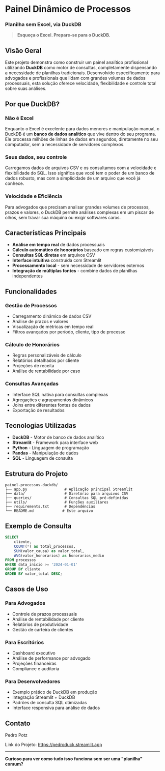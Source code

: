 # Painel Dinâmico de Processos

### Planilha sem Excel, via DuckDB

> **Esqueça o Excel. Prepare-se para o DuckDB.**

## Visão Geral

Este projeto demonstra como construir um painel analítico profissional utilizando **DuckDB** como motor de consultas, completamente dispensando a necessidade de planilhas tradicionais. Desenvolvido especificamente para advogados e profissionais que lidam com grandes volumes de dados processuais, esta solução oferece velocidade, flexibilidade e controle total sobre suas análises.

## Por que DuckDB?

### Não é Excel

Enquanto o Excel é excelente para dados menores e manipulação manual, o DuckDB é um **banco de dados analítico** que vive dentro do seu programa. Ele processa milhões de linhas de dados em segundos, diretamente no seu computador, sem a necessidade de servidores complexos.

### Seus dados, seu controle

Carregamos dados de arquivos CSV e os consultamos com a velocidade e flexibilidade do SQL. Isso significa que você tem o poder de um banco de dados robusto, mas com a simplicidade de um arquivo que você já conhece.

### Velocidade e Eficiência

Para advogados que precisam analisar grandes volumes de processos, prazos e valores, o DuckDB permite análises complexas em um piscar de olhos, sem travar sua máquina ou exigir softwares caros.

## Características Principais

- **Análise em tempo real** de dados processuais
- **Cálculo automático de honorários** baseado em regras customizáveis
- **Consultas SQL diretas** em arquivos CSV
- **Interface intuitiva** construída com Streamlit
- **Processamento local** - sem necessidade de servidores externos
- **Integração de múltiplas fontes** - combine dados de planilhas independentes

## Funcionalidades

### Gestão de Processos

- Carregamento dinâmico de dados CSV
- Análise de prazos e valores
- Visualização de métricas em tempo real
- Filtros avançados por período, cliente, tipo de processo

### Cálculo de Honorários

- Regras personalizáveis de cálculo
- Relatórios detalhados por cliente
- Projeções de receita
- Análise de rentabilidade por caso

### Consultas Avançadas

- Interface SQL nativa para consultas complexas
- Agregações e agrupamentos dinâmicos
- Joins entre diferentes fontes de dados
- Exportação de resultados

## Tecnologias Utilizadas

- **DuckDB** - Motor de banco de dados analítico
- **Streamlit** - Framework para interface web
- **Python** - Linguagem de programação
- **Pandas** - Manipulação de dados
- **SQL** - Linguagem de consulta


## Estrutura do Projeto

```
painel-processos-duckdb/
├── app.py                 # Aplicação principal Streamlit
├── data/                  # Diretório para arquivos CSV
├── queries/               # Consultas SQL pré-definidas
├── utils/                 # Funções auxiliares
├── requirements.txt       # Dependências
└── README.md             # Este arquivo
```

## Exemplo de Consulta

```sql
SELECT 
    cliente,
    COUNT(*) as total_processos,
    SUM(valor_causa) as valor_total,
    AVG(valor_honorarios) as honorarios_medio
FROM processos 
WHERE data_inicio >= '2024-01-01'
GROUP BY cliente
ORDER BY valor_total DESC;
```


## Casos de Uso

### Para Advogados

- Controle de prazos processuais
- Análise de rentabilidade por cliente
- Relatórios de produtividade
- Gestão de carteira de clientes

### Para Escritórios

- Dashboard executivo
- Análise de performance por advogado
- Projeções financeiras
- Compliance e auditoria

### Para Desenvolvedores

- Exemplo prático de DuckDB em produção
- Integração Streamlit + DuckDB
- Padrões de consulta SQL otimizadas
- Interface responsiva para análise de dados

## Contato

Pedro Potz 

Link do Projeto: https://pedroduck.streamlit.app

---

**Curioso para ver como tudo isso funciona sem ser uma "planilha" comum?**
